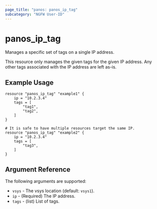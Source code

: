 ```yaml
---
page_title: "panos: panos_ip_tag"
subcategory: "NGFW User-ID"
---
```


# panos_ip_tag

Manages a specific set of tags on a single IP address.

This resource only manages the given tags for the given IP address.  Any
other tags associated with the IP address are left as-is.


## Example Usage

```hcl
resource "panos_ip_tag" "example1" {
    ip = "10.2.3.4"
    tags = [
        "tag1",
        "tag2",
    ]
}

# It is safe to have multiple resources target the same IP.
resource "panos_ip_tag" "example2" {
    ip = "10.2.3.4"
    tags = [
        "tag3",
    ]
}
```


## Argument Reference

The following arguments are supported:

* `vsys` - The vsys location (default: `vsys1`).
* `ip` - (Required) The IP address.
* `tags` - (list) List of tags.
